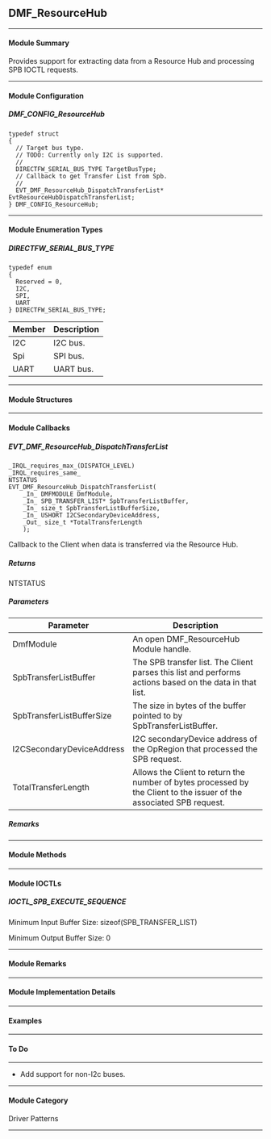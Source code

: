 ## DMF_ResourceHub

-----------------------------------------------------------------------------------------------------------------------------------

#### Module Summary

Provides support for extracting data from a Resource Hub and processing SPB IOCTL requests.

-----------------------------------------------------------------------------------------------------------------------------------

#### Module Configuration

##### DMF_CONFIG_ResourceHub
````
typedef struct
{
  // Target bus type.
  // TODO: Currently only I2C is supported.
  //
  DIRECTFW_SERIAL_BUS_TYPE TargetBusType;
  // Callback to get Transfer List from Spb.
  //
  EVT_DMF_ResourceHub_DispatchTransferList* EvtResourceHubDispatchTransferList;
} DMF_CONFIG_ResourceHub;
````

-----------------------------------------------------------------------------------------------------------------------------------

#### Module Enumeration Types

##### DIRECTFW_SERIAL_BUS_TYPE
````
typedef enum
{
  Reserved = 0,
  I2C,
  SPI,
  UART
} DIRECTFW_SERIAL_BUS_TYPE;
````
Member | Description
----|----
I2C | I2C bus.
Spi | SPI bus.
UART | UART bus.

-----------------------------------------------------------------------------------------------------------------------------------

#### Module Structures

-----------------------------------------------------------------------------------------------------------------------------------

#### Module Callbacks

##### EVT_DMF_ResourceHub_DispatchTransferList
````
_IRQL_requires_max_(DISPATCH_LEVEL)
_IRQL_requires_same_
NTSTATUS
EVT_DMF_ResourceHub_DispatchTransferList(
    _In_ DMFMODULE DmfModule,
    _In_ SPB_TRANSFER_LIST* SpbTransferListBuffer,
    _In_ size_t SpbTransferListBufferSize,
    _In_ USHORT I2CSecondaryDeviceAddress,
    _Out_ size_t *TotalTransferLength
    );
````

Callback to the Client when data is transferred via the Resource Hub.

##### Returns

NTSTATUS

##### Parameters
Parameter | Description
----|----
DmfModule | An open DMF_ResourceHub Module handle.
SpbTransferListBuffer | The SPB transfer list. The Client parses this list and performs actions based on the data in that list.
SpbTransferListBufferSize | The size in bytes of the buffer pointed to by SpbTransferListBuffer.
I2CSecondaryDeviceAddress | I2C secondaryDevice address of the OpRegion that processed the SPB request.
TotalTransferLength | Allows the Client to return the number of bytes processed by the Client to the issuer of the associated SPB request.

##### Remarks

-----------------------------------------------------------------------------------------------------------------------------------

#### Module Methods

-----------------------------------------------------------------------------------------------------------------------------------

#### Module IOCTLs

##### IOCTL_SPB_EXECUTE_SEQUENCE

Minimum Input Buffer Size: sizeof(SPB_TRANSFER_LIST)

Minimum Output Buffer Size: 0

-----------------------------------------------------------------------------------------------------------------------------------

#### Module Remarks

-----------------------------------------------------------------------------------------------------------------------------------

#### Module Implementation Details

-----------------------------------------------------------------------------------------------------------------------------------

#### Examples

-----------------------------------------------------------------------------------------------------------------------------------

#### To Do

-----------------------------------------------------------------------------------------------------------------------------------

* Add support for non-I2c buses.

-----------------------------------------------------------------------------------------------------------------------------------

#### Module Category

Driver Patterns

-----------------------------------------------------------------------------------------------------------------------------------

